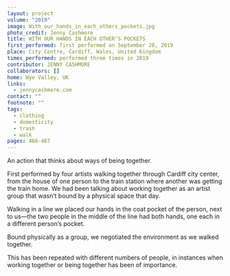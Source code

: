 ```yaml
---
layout: project
volume: "2019"
image: With_our_hands_in_each_others_pockets.jpg
photo_credit: Jenny Cashmore
title: WITH OUR HANDS IN EACH OTHER’S POCKETS
first_performed: first performed on September 28, 2019
place: City Centre, Cardiff, Wales, United Kingdom
times_performed: performed three times in 2019
contributor: JENNY CASHMORE
collaborators: []
home: Wye Valley, UK
links:
  - jennycashmore.com
contact: ""
footnote: ""
tags:
  - clothing
  - domesticity
  - trash
  - walk
pages: 466-467
---
```


An action that thinks about ways of being together.

First performed by four artists walking together through Cardiff city center, from the house of one person to the train station where another was getting the train home. We had been talking about working together as an artist group that wasn’t bound by a physical space that day.

Walking in a line we placed our hands in the coat pocket of the person, next to us—the two people in the middle of the line had both hands, one each in a different person’s pocket.

Bound physically as a group, we negotiated the environment as we walked together.

This has been repeated with different numbers of people, in instances when working together or being together has been of importance.
